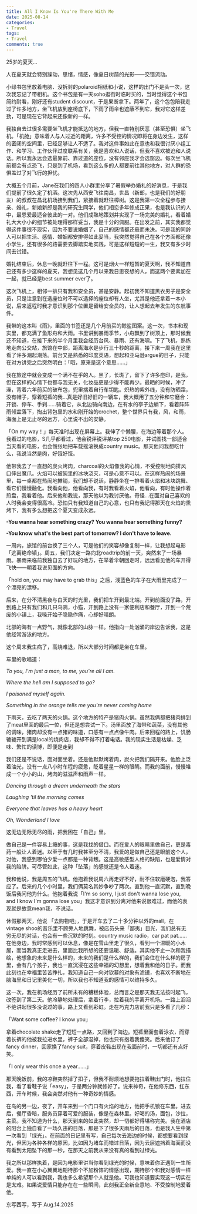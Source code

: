 ```yaml
---
title: All I Know Is You're There With Me
date: 2025-08-14
categories: 
- Travel
tags: 
- Travel
comments: true
---
```


25岁的夏天…

<!-- more -->

人在夏天就会特别躁动，思绪，情感，像夏日树荫的光影——交错流动。

小绿书包里放着电脑、没拆封的polaroid相纸和小说，这样的出门不是头一次，这次我忘记了带相机。这个书包是有一天soho逛街时临时买的，当时觉得这个书包简约耐看，刚好还有student discount，于是果断拿下。两年了，这个包包陪我走过了许多地方，坐飞机放到座椅底下，下雨了雨伞也遮蔽不到它，我对它这样差劲，可是现在它背起来还像新的一样。

我独自去过很多需要坐飞机才能抵达的地方，但我一直特别厌恶（甚至恐惧）坐飞机。「机舱」意味着人与人过近的距离，许多不受控的情况即将在身边发生，这样的密闭的空间里，已经足够让人不适了。我对这件事如此在意也和我很讨厌小组工作、和学习、工作伙伴过度联系有关，我是喜欢和人说话，但我不喜欢被迫和人说话。所以我永远会选最靠前、靠过道的座位，没有邻座我才会选窗边。每次坐飞机前都会有点恐飞，只是到了机场，看到这么多的人都要前往其他地方，对人群的恐惧盖过了对飞行的担忧。

大概五个月前，Jane在我们的四人小群里分享了暑假举办婚礼的好消息，于是我们提前了很久定了机酒。这次先从西安飞往南昌，世昌（新郎，也是我们的好朋友）的叔叔在昌北机场接到我们，紧接着就赶往樟树。这是我第一次全程参与接亲、婚礼，新娘新郎是我的研究生同学，他们相恋多年修成正果，也是我认识的人中，最恩爱最适合彼此的一对。他们成熟地策划并实现了一场完美的婚礼，看着婚礼大大小小的细节被处理得那样妥当，我是十分的佩服。在出发之前，其实我都觉得这件事很不现实，因为不要说婚姻了，自己的感情都还悬而未决。可是我的同龄人可以把生活、感情、婚姻都安排得如此妥当，我突然觉得自己在各个方面都还像小学生，还有很多的路需要去脚踏实地实践，可是这样短短的一生，我又有多少时间去试错。

婚礼结束后，休息一晚就赶往下一程。这可是烟火一样短暂的夏天啊，我不知道自己还有多少这样的夏天，我想见这几个月以来我日思夜想的人，而这两个要素加在一起，就已经是best summer ever了。

这次飞机上，相邻一排只有我和安全员，甚是安静。起初我不知道黑衣男子是安全员，只是注意到在选座位时不可以选择的座位却有人坐，尤其是他还拿着一本小说，后来返程时我才意识到那个位置是留给安全员的，让人想起去年发生的东航事件。

我带的这本叫《雨》，里面的书签还是几个月前买的鲸鲨图案。这一次，书本和现实里，都充满了鱼形舟和大雨。书里讲到暴雨季节，小舟飘到了树顶上，那时候我还不知道，在接下来的半个月里我会经历台风、暴雨、还有海啸。下了飞机，熟练地走向公交站，旅馆在中部，距离海水是步行三十秒的距离，接下来一周我在这里看了许多潮起潮落。前台又是熟悉的印度英语，想起和亚马逊argue的日子，只能在对方讲完之后突然明白：「哦，原来是这个意思……」

我在旅途中就会变成一个满不在乎的人。黑了，长斑了，留下了许多痘印，是我，但在这样的心情下也都与我无关，化妆品更是少得不能再少。最晒的时候，冲了澡，背着六年前买的破布包，兜里揣着自行车钥匙。炽热的紫外线，没有防晒霜，没有帽子，穿着短裤的我…真是好旧好旧的一辆车，我大概用了五分钟和它磨合：开锁、停车、手刹……骑着它，从北边骑向南边，在有水的亭子边躺下，看着阵阵雨倾盆落下，掏出背包里的水和刚开始的crochet，整个世界只有我，风，和雨，海面上是无止尽的远方，心里说不出的安静。


「On my way！」每天准时出现在屏幕上。我伸了个懒腰，在海边等着那个人。我看过的电影，S几乎都看过，他会锐评锐评某top 250电影，并试图找一部适合当天看的电影，也会慌张地把车载摇滚换成country music。那天他问我想吃什么，我说当然是肉，好饿好饿。

他带我去了一直想的炭火烤肉，charcoal的火焰像我的心情，不受控制地向排风口伸出魔爪。火焰可以被碗里的冰块浇灭，可是心意不可以。在这样热闹的场景里，每一桌都在热闹地摊销，我们却不说话，静静坐在一排看着火焰和冰块跳舞、看它们慢慢融化。我看向他，他看向我，有时我看着火焰，他看向，有时他操作着煎盘，我看着他。后来他和我说，那天他以为我讨厌他。奇怪…在面对自己喜欢的人时我会变得很高冷。恐怕只有我知道自己的心意，也只有我记得那天在火焰的熏烤下，我有多么想把这个夏天变成永远。

**-You wanna hear something crazy? You wanna hear something funny?**

**-You know what's the best part of tomorrow? I don't have to leave.**

一周内，旅馆的前台换了三个人，可是他们的笑容却像复制一样，让我想起电影「逃离绝命镇」。周五，我们决定一路向北roadtrip的前一天，突然来了一场暴雨。暴雨来临前我独自去了好玩的地方，在举着伞朝回走时，远远看见他的车开得飞快——朝着我说见面的方向。

「hold on, you may have to grab this」之后，浅蓝色的车子在大雨里完成了一个漂亮的漂移。

后来，在分不清黑夜与白天的时光里，我们把车开到最北端。开到前面没了路，开到路上只有我们和几只乌鸦，小猫，开到路上没有一家便利店和餐厅，开到一个荒废的小镇上，我嗓开始子隐隐作痛，心却好晴朗。

北部的海有一点野气，就像北部的山脉一样。他指向一处汹涌的岸边告诉我，这是他经常游泳的地方。

这个周末我生病了，高烧难退，所以大部分时间都是坐在车里。

车里的歌唱道：

​*To you, I'm just a man, to me, you're all I am.*

*Where the hell am I supposed to go?*

*I poisoned myself again.*

*Something in the orange tells me you're never coming home*

下雨天，去吃了两天的火锅。这个地方的特产是猪肉火锅。虽然我俩都把猪肉排到了meat里面的最后一位，但还是想尝试一下。汤里面放了海带和蔬菜，没有其他的调味，猪肉却没有一点猪的味道，口感有一点点像牛肉。后来回程的路上，饥肠辘辘开到满是local的烧肉店，我却不得不打着电话。我的现实生活是枯燥、乏味、繁忙的读博，即便是走到

我们还是不说话，面对面坐着。还是他默默烤着肉，炭火把我们隔开来。他脸上泛着油光，没有一点八小时车程的疲惫，眨着星星一样的眼睛。而我的面前，慢慢堆成一个小小的山，烤肉的滋滋声和雨声一样。

*Dancing through a dream underneath the stars*

*Laughing 'til the morning comes*

*Everyone that leaves has a heavy heart*

*Oh, Wonderland I love*

这无边无际无尽的雨，把我困在「自己」里。

做自己是一件容易上瘾的事，这是我找的借口。而在爱人的眼睛里做自己，更是毒药一般让人着迷。以至于有几时我甚至分不清，我爱的是做自己还是眼前这个人，对他，我感到哪怕少爱一点都是一种背叛。这是高敏感型人格的缺陷，也是爱情对我的陷阱。可尽管如此，这种「坠落」的感觉还是令人着迷。

我和他说，我是周五的飞机。他抱着我说周六再走好不好，耐不住软磨硬泡，我答应了。后来的几个小时里，我们俩莫名其妙争吵了两次。直到他一直沉默，直到晚饭后我问他为什么。他抱着我说「I'm so sorry, I just don't wanna lose you, and I know I'm gonna lose you」我这才意识到分离对他来说很难过，而他的表现就是故意mean我，不说话。

休假那两天，他说  「去购物吧」，于是开车去了二十多分钟以外的mall，在vintage shoo的音乐里不顾旁人地跳舞，被店员头来「鄙夷」目光，我们总有无穷无尽的对话，也会有一些沉默的时刻。country music radio，car pat pat……在他身边，我时常感到可以休息，像是在雪山里走了很久，看到一个温暖的小木屋，而当我真正走进去，里面比我所想的还要温暖、舒适。其实他不止一次和我描绘，他想象的未来是什么样的，未来的我们是什么样的，我们会住在什么样的房子里，会有几个孩子，我也一直沉浸在这些幸福的幻想里，想着我和他的日子。而我此刻也在幸福里苦苦挣扎，我知道自己一向对钦慕的对象有滤镜，也喜欢不断地在脑海里和日记里美化一切，所以我也不知道我的感情可以维持多久。

这一次，我在机场经历了前所未有的糟糕体验，总而言之是那天我无法按时起飞，改签到了第二天。他冷静地处理后，拿着行李，拉着我的手离开机场。一路上滔滔不绝讲起很多没说过的事，路上又看到彩虹。走在巧克力店前我只是多看了几秒：

「Want some coffee? I know you」

拿着chocolate shake走了短短一点路，又回到了海边。短裤里面套着泳衣，而穿着长裤的他被我拉进水里，裤子全部湿掉，他也只有抱着我傻笑。后来他订了fancy dinner，回家换了fancy suit，穿着皮鞋出现在我面前时，一切都还有点好笑。

「I only wear this once a year……」

那天晚饭前，我的凉鞋突然掉了扣子，但我不耐烦地想要拖拉着鞋出门时，他拉住我，看了看鞋子说「easy」，于是两分钟就修好了。说来神奇，在他修东西，扛东西，开车时候，我会突然对他有一种奇妙的情感。

在岛的另一边，夜了，开车来到一个门口有火焰的地方，他把手机锁在车里。进去后，餐厅昏暗，服务员穿着可爱的服装，像是在森林里。好喝的汤，面包，沙拉，主菜。我不知道为什么，那天到来的如此突然，却一切都好得堪称完美。我在酒店的阳台上独自看了一场久违的日落，那是下了很多天雨后的日落，也是我人生中第一次看到「绿光」。在前面的日记里有写，自己每次去海边的时候，都想要看到绿光，但因为各种各样的原因，比如因为堵车而错过日落，因为云层遮挡着海面而没有看到太阳坠下的那一秒，在那天之前我从来没有真的看到过绿光。

我之所以那样执着，是因为电影里讲当你看到绿光的时候，意味着你正遇到一生所爱。我一直在小心翼翼地期待那个不加粉饰的情感出现，期待那个和我对感情一样单纯的人可以看到我，我也多么希望那个人就是他。可我也知道要实现这一切实在是太难。如果说爱情只能存在在一些瞬间，此刻我正全新全意地、不受控制地爱着他。

东写西写，写于 Aug.14.2025
